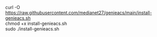 curl -O https://raw.githubusercontent.com/medianet27/genieacs/main/install-genieacs.sh
<br/>
chmod +x install-genieacs.sh
<br/>
sudo ./install-genieacs.sh
